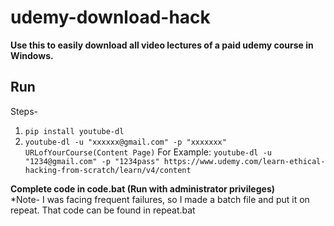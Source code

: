 # udemy-download-hack

**Use this to easily download all video lectures of a paid udemy course in Windows.**

## Run

Steps-

1) `pip install youtube-dl`
2) `youtube-dl -u "xxxxxx@gmail.com" -p "xxxxxxx" URLofYourCourse(Content Page)`
For Example:
`youtube-dl -u "1234@gmail.com" -p "1234pass" https://www.udemy.com/learn-ethical-hacking-from-scratch/learn/v4/content`
 
<b>Complete code in code.bat (Run with administrator privileges)</b>
<br>*Note- I was facing frequent failures, so I made a batch file and put it on repeat. 
That code can be found in repeat.bat
